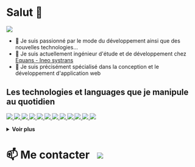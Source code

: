 # Salut 👋
<p align="left">
<a href="https://github.com/alex-jordan547/alex-jordan547">
<img  src="https://readme-components.vercel.app/api?component=text&text=IM%20ALEX&fill=linear-gradient%28to%20top%2C%20%23a18cd1%200%25%2C%20%23fbc2eb%20100%25%29%3B">
</a>
</p>

- 👀 Je suis passionné par le mode du développement ainsi que des nouvelles technologies...
- 🌱 Je suis actuellement ingénieur d'étude et de développement chez <a href="https://www.equans.fr/votre-activite/infrastructures-de-transport" >Equans - Ineo systrans</a>
- 💞️ Je suis précisément spécialisé dans la conception et le développement d'application web


## Les technologies et languages que je manipule au quotidien

<p align="left">  
<a href="https://github.com/alex-jordan547/alex-jordan547">
<img  src="https://readme-components.vercel.app/api?component=logo&fill=black&logo=vue.js&svgfill=df5c43">  
</a>
<a href="https://github.com/alex-jordan547/alex-jordan547">
 <img  src="https://readme-components.vercel.app/api?component=logo&fill=black&logo=react&animation=spin&svgfill=15d8fe">  
 </a>
   <a href="https://github.com/alex-jordan547/alex-jordan547">
<img  src="https://readme-components.vercel.app/api?component=logo&fill=black&logo=typescript&svgfill=2d79c7">
</a>
  <a href="https://github.com/alex-jordan547/alex-jordan547">
<img  src="https://readme-components.vercel.app/api?component=logo&fill=black&logo=javascript&svgfill=f6df1c">
</a>
  <a href="https://github.com/alex-jordan547/alex-jordan547">
<img  src="https://readme-components.vercel.app/api?component=logo&fill=black&logo=webpack&animation=spin&svgfill=8ed5fa">
</a>
 <a href="https://github.com/alex-jordan547/alex-jordan547">
 <img  src="https://readme-components.vercel.app/api?component=logo&fill=black&logo=node.js&svgfill=659b60">
</a>

<a href="https://github.com/alex-jordan547/alex-jordan547">
<img  src="https://readme-components.vercel.app/api?component=logo&fill=black&logo=symfony&svgfill=cd6799">
</a>
  <a href="https://github.com/alex-jordan547/alex-jordan547">
<img  src="https://readme-components.vercel.app/api?component=logo&fill=black&logo=PHP&svgfill=cd6799">
</a>

<a href="https://github.com/alex-jordan547/alex-jordan547">
<img  src="https://readme-components.vercel.app/api?component=logo&fill=black&logo=CSS3&svgfill=028dd1">
</a>
<a href="https://github.com/alex-jordan547/alex-jordan547">
<img  src="https://readme-components.vercel.app/api?component=logo&fill=black&logo=github">
</a>
<a href="https://github.com/alex-jordan547/alex-jordan547">
<img  src="https://readme-components.vercel.app/api?component=logo&fill=black&logo=gitlab">
</a>
<a href="https://github.com/alex-jordan547/alex-jordan547">
<img  src="https://readme-components.vercel.app/api?component=logo&fill=black&logo=java">
</a>
</p>

  <details>
  <summary><b>Voir plus </b></summary>
<div align="center">
  <img src="https://github-readme-stats.vercel.app/api?username=alex-jordan547&count_private=trues&show_icons=true&theme=cobalt" width="54.25%" />
  <img src="https://github-readme-stats.vercel.app/api/top-langs/?username=alex-jordan547&layout=compact&hide_border=true" width="45.25%" />
</div>
 
<div align="left">
    <img src="https://streak-stats.demolab.com?user=alex-jordan547&theme=synthwave&hide_border=FAUX&border_radius=2.9&locale=fr&mode=weekly"  width="100%" />
</div>
 
<div style="display:flex;justify-content: center;">
    <img src="https://visitor-badge.glitch.me/badge?page_id=alex-jordan547.alex-jordan547&left_color=green&right_color=red" />
    <a href="https://github.com/alex-jordan547/alex-jordan547" target="_blank"><img alt="GitHub hits" src="https://img.shields.io/github/last-commit/alex-jordan547/alex-jordan547?label=profile%20updated&style=flat-square">
    </a>
</div>
</details>
  
# 📫 Me contacter &nbsp; <a href="mailto:alextsague98@gmail.com?subject=Salut%20Alex,%20Depuis%20Github"><img src="https://img.shields.io/badge/gmail-%23D14836.svg?&style=for-the-badge&logo=gmail&logoColor=white" /></a>
  
